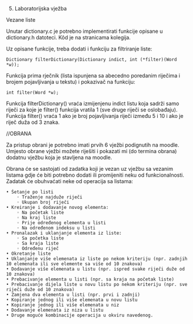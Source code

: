 5. Laboratorijska vježba

Vezane liste 

Unutar dictionary.c je potrebno implementirati funkcije opisane u dictionary.h datoteci. Kôd je na stranicama kolegija.

Uz opisane funkcije, treba dodati i funkciju za filtriranje liste:


    Dictionary filterDictionary(Dictionary indict, int (*filter)(Word *w));


Funkcija prima rječnik (lista ispunjena sa abecedno poredanim riječima i brojem pojavljivanja u tekstu) i pokazivač na funkciju:


    int filter(Word *w);


Funkcija filterDictionary() vraća izmijenjenu indict listu koja sadrži samo riječi za koje je filter() funkcija vratila 1 (sve druge riječi se oslobađaju). Funkcija filter() vraća 1 ako je broj pojavljivanja riječi između 5 i 10 i ako je riječ duža od 3 znaka.

//OBRANA

Za pristup obrani je potrebno imati prvih 6 vježbi podignutih na moodle.
Umjesto obrane vježbi možete riješiti i pokazati mi (do termina obrana) dodatnu vježbu koja je stavljena na moodle.

Obrana će se sastojati od zadatka koji je vezan uz vježbu sa vezanim listama gdje će biti potrebno dodati ili promijeniti neku od funkcionalnosti. Zadatak će obuhvaćati neke od operacija sa listama:


    • Šetanje po listi
        ◦ Traženje najduže riječi
        ◦ Ukupan broj riječi
    • Kreiranje i dodavanje novog elementa:
        ◦ Na početak liste
        ◦ Na kraj liste
        ◦ Prije određenog elementa u listi
        ◦ Na određenom indeksu u listi
    • Pronalazak i uklanjanje elementa iz liste:
        ◦ Sa početka liste
        ◦ Sa kraja liste
        ◦ Određenu riječ
    • Okretanje liste
    • Uklanjanje više elemenata iz liste po nekom kriteriju (npr. zadnjih 10 elemenata ili sve elemente sa više od 10 znakova)
    • Dodavanje više elemenata u listu (npr. ispred svake riječi duže od 10 znakova)
    • Prebacivanje elementa u listi (npr. sa kraja na početak liste)
    • Prebacivanje dijela liste u novu listu po nekom kriteriju (npr. sve riječi duže od 10 znakova)
    • Zamjena dva elementa u listi (npr. prvi i zadnji)
    • Kopiranje jednog ili više elemenata u novu listu
    • Kopiranje jednog ili više elemenata u niz
    • Dodavanje elemenata iz niza u listu
    • Druge moguće kombinacije operacija u okviru navedenog.
